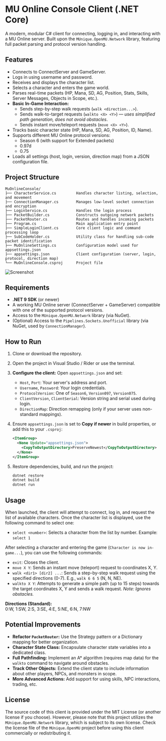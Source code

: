 # MU Online Console Client (.NET Core)

A modern, modular C# client for connecting, logging in, and interacting with a MU Online server. Built upon the `MUnique.OpenMU.Network` library, featuring full packet parsing and protocol version handling.

## Features

* Connects to ConnectServer and GameServer.
* Logs in using username and password.
* Receives and displays the character list.
* Selects a character and enters the game world.
* Parses real-time packets (HP, Mana, SD, AG, Position, Stats, Skills, Server Messages, Objects in Scope, etc.).
* **Basic In-Game Interaction:**
  * Sends step-by-step walk requests (`walk <direction...>`).
  * Sends walk-to-target requests (`walkto <X> <Y>`) — *uses simplified path generation, does not avoid obstacles*.
  * Sends instant move/teleport requests (`move <X> <Y>`).
* Tracks basic character state (HP, Mana, SD, AG, Position, ID, Name).
* Supports different MU Online protocol versions:
  * Season 6 (with support for Extended packets)
  * 0.97d
  * 0.75
* Loads all settings (host, login, version, direction map) from a JSON configuration file.

## Project Structure

```plaintext
MuOnlineConsole/
├── CharacterService.cs         Handles character listing, selection, and movement
├── ConnectionManager.cs        Manages low-level socket connection and encryption
├── LoginService.cs             Handles the login process
├── PacketBuilder.cs            Constructs outgoing network packets
├── PacketRouter.cs             Routes and handles incoming packets
├── Program.cs                  Main application entry point
├── SimpleLoginClient.cs        Core client logic and command processing loop
├── SubCodeHolder.cs            Utility class for handling sub-code packet identification
├── MuOnlineSettings.cs         Configuration model used for appsettings.json
├── appsettings.json            Client configuration (server, login, protocol, direction map)
└── MuOnlineConsole.csproj      Project file
```

![Screenshot](https://i.ibb.co/vvcp7W5w/diagram-2.png)

## Requirements

* **.NET 9 SDK** (or newer)
* A working MU Online server (ConnectServer + GameServer) compatible with one of the supported protocol versions.
* Access to the `MUnique.OpenMU.Network` library (via NuGet).
* (Optional) Access to the `Pipelines.Sockets.Unofficial` library (via NuGet, used by `ConnectionManager`).

## How to Run

1. Clone or download the repository.
2. Open the project in Visual Studio / Rider or use the terminal.
3. **Configure the client:** Open `appsettings.json` and set:
   * `Host`, `Port`: Your server's address and port.
   * `Username`, `Password`: Your login credentials.
   * `ProtocolVersion`: One of `Season6`, `Version097`, `Version075`.
   * `ClientVersion`, `ClientSerial`: Version string and serial used during login.
   * `DirectionMap`: Direction remapping (only if your server uses non-standard mappings).
4. Ensure `appsettings.json` is set to **Copy if newer** in build properties, or add this to your `.csproj`:

   ```xml
   <ItemGroup>
     <None Update="appsettings.json">
       <CopyToOutputDirectory>PreserveNewest</CopyToOutputDirectory>
     </None>
   </ItemGroup>
   ```

5. Restore dependencies, build, and run the project:

   ```bash
   dotnet restore
   dotnet build
   dotnet run
   ```

## Usage

When launched, the client will attempt to connect, log in, and request the list of available characters. Once the character list is displayed, use the following command to select one:

* `select <number>`: Selects a character from the list by number. Example: `select 1`

After selecting a character and entering the game (`Character is now in-game...`), you can use the following commands:

* `exit`: Closes the client.
* `move X Y`: Sends an instant move (teleport) request to coordinates X, Y.
* `walk <dir1> [dir2] ...`: Sends a step-by-step walk request using the specified directions (0-7). E.g., `walk 6 6 5` (N, N, NE).
* `walkto X Y`: Attempts to generate a simple path (up to 15 steps) towards the target coordinates X, Y and sends a walk request. *Note: Ignores obstacles.*

**Directions (Standard):**  
0:W, 1:SW, 2:S, 3:SE, 4:E, 5:NE, 6:N, 7:NW

## Potential Improvements

* **Refactor `PacketRouter`:** Use the Strategy pattern or a Dictionary mapping for better organization.
* **Character State Class:** Encapsulate character state variables into a dedicated class.
* **Full Pathfinding:** Implement an A* algorithm (requires map data) for the `walkto` command to navigate around obstacles.
* **Track Other Objects:** Extend the client state to include information about other players, NPCs, and monsters in scope.
* **More Advanced Actions:** Add support for using skills, NPC interactions, trading, etc.

## License

The source code of this client is provided under the MIT License (or another license if you choose). However, please note that this project utilizes the `MUnique.OpenMU.Network` library, which is subject to its own license. Check the license file of the `MUnique.OpenMU` project before using this client commercially or redistributing it.